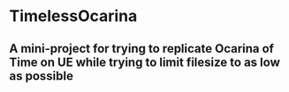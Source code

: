 # TimelessOcarina

## A mini-project for trying to replicate Ocarina of Time on UE while trying to limit filesize to as low as possible

